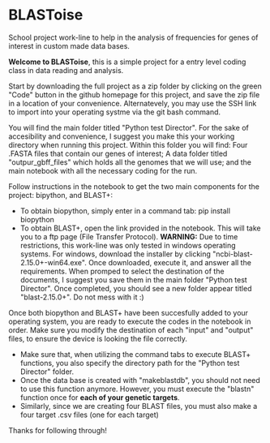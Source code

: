 # BLASToise
School project work-line to help in the analysis of frequencies for genes of interest in custom made data bases.

 **Welcome to BLASToise**, this is a simple project for a entry level coding class in data reading and analysis. 

Start by downloading the full project as a zip folder by clicking on the green "Code" button in the github homepage for this project, and save the zip file in a location of your convenience. Alternatevely, you may use the SSH link to import into your operating systme via the git bash command. 

You will find the main folder titled "Python test Director". For the sake of accesibility and convenience, I suggest you make this your working directory when running this project. Within this folder you will find: Four .FASTA files that contain our genes of interest; A data folder titled "outpur_gbff_files" which holds all the genomes that we will use; and the main notebook with all the necessary coding for the run. 

Follow instructions in the notebook to get the two main components for the project: bipython, and BLAST+:

* To obtain biopython, simply enter in a command tab: pip install biopython
* To obtain BLAST+, open the link provided in the notebook. This will take you to a ftp page (File Transfer Protocol). **WARNING:** Due to time restrictions, this work-line was only tested in windows operating systems. For windows, download the installer by clicking "ncbi-blast-2.15.0+-win64.exe". Once downloaded, execute it, and answer all the requirements. When promped to select the destination of the documents, I suggest you save them in the main folder "Python test Director". Once completed, you should see a new folder appear titled "blast-2.15.0+". Do not mess with it :)

Once both biopython and BLAST+ have been succesfully added to your operating system, you are ready to execute the codes in the notebook in order. Make sure you modify the destination of each "input" and "output" files, to ensure the device is looking the file correctly. 

* Make sure that, when utilizing the command tabs to execute BLAST+ functions, you also specify the directory path for the "Python test Director" folder.
* Once the data base is created with "makeblastdb", you should not need to use this function anymore. However, you must execute the "blastn" function once for **each of your genetic targets**.
* Similarly, since we are creating four BLAST files, you must also make a four target .csv files (one for each target)

Thanks for following through! 

